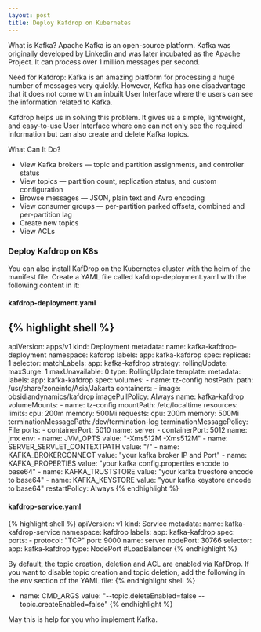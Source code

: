 ```yaml
---
layout: post
title: Deploy Kafdrop on Kubernetes
---
```


What is Kafka?
Apache Kafka is an open-source platform. Kafka was originally developed by Linkedin and was later incubated as the Apache Project. It can process over 1 million messages per second.

Need for Kafdrop:
Kafka is an amazing platform for processing a huge number of messages very quickly. However, Kafka has one disadvantage that it does not come with an inbuilt User Interface where the users can see the information related to Kafka.

Kafdrop helps us in solving this problem. It gives us a simple, lightweight, and easy-to-use User Interface where one can not only see the required information but can also create and delete Kafka topics.

What Can It Do?
- View Kafka brokers — topic and partition assignments, and controller status
- View topics — partition count, replication status, and custom configuration
- Browse messages — JSON, plain text and Avro encoding
- View consumer groups — per-partition parked offsets, combined and per-partition lag
- Create new topics
- View ACLs

### Deploy Kafdrop on K8s
You can also install KafDrop on the Kubernetes cluster with the helm of the manifest file. Create a YAML file called kafdrop-deployment.yaml with the following content in it:

#### kafdrop-deployment.yaml

{% highlight shell %}
---
apiVersion: apps/v1
kind: Deployment
metadata:
  name: kafka-kafdrop-deployment
  namespace: kafdrop
  labels:
    app: kafka-kafdrop
spec:
  replicas: 1
  selector:
    matchLabels:
      app: kafka-kafdrop
  strategy:
    rollingUpdate:
      maxSurge: 1
      maxUnavailable: 0
    type: RollingUpdate
  template:
    metadata:
      labels:
        app: kafka-kafdrop
    spec:
      volumes:
        - name: tz-config
          hostPath:
            path: /usr/share/zoneinfo/Asia/Jakarta
      containers:
        - image: obsidiandynamics/kafdrop
          imagePullPolicy: Always
          name: kafka-kafdrop
          volumeMounts:
            - name: tz-config
              mountPath: /etc/localtime
          resources:
            limits:
              cpu: 200m
              memory: 500Mi
            requests:
              cpu: 200m
              memory: 500Mi
          terminationMessagePath: /dev/termination-log
          terminationMessagePolicy: File
          ports:
            - containerPort: 5010
              name: server
            - containerPort: 5012
              name: jmx
          env:
            - name: JVM_OPTS
              value: "-Xms512M -Xms512M"
            - name: SERVER_SERVLET_CONTEXTPATH
              value: "/"
            - name: KAFKA_BROKERCONNECT
              value: "your kafka broker IP and Port"
            - name: KAFKA_PROPERTIES
              value: "your kafka config.properties encode to base64"
            - name: KAFKA_TRUSTSTORE
              value: "your kafka truestore encode to base64"
            - name: KAFKA_KEYSTORE
              value: "your kafka keystore encode to base64"
      restartPolicy: Always
{% endhighlight %}
#### kafdrop-service.yaml

{% highlight shell %}
apiVersion: v1
kind: Service
metadata:
  name: kafka-kafdrop-service
  namespace: kafdrop
  labels:
    app: kafka-kafdrop
spec:
  ports:
    - protocol: "TCP"
      port: 9000
      name: server
      nodePort: 30766
  selector:
    app: kafka-kafdrop
  type: NodePort #LoadBalancer
{% endhighlight %}

By default, the topic creation, deletion and ACL are enabled via KafDrop. If you want to disable topic creation and topic deletion, add the following in the env section of the YAML file:
{% endhighlight shell %}
- name: CMD_ARGS
  value: "--topic.deleteEnabled=false --topic.createEnabled=false"
{% endhighlight %}

May this is help for you who implement Kafka. 
